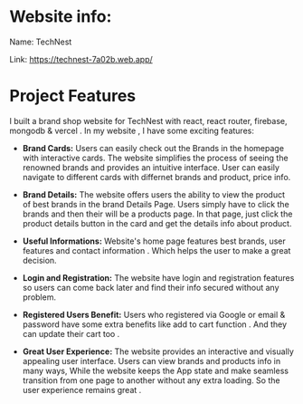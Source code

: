 # Website info:

Name: TechNest

Link: https://technest-7a02b.web.app/

# Project Features

I built a brand shop website for TechNest with react, react router, firebase, mongodb & vercel . In my website , I have some exciting features:

- **Brand Cards:** Users can easily check out the Brands in the homepage with interactive cards. The website simplifies the process of seeing the renowned brands and provides an intuitive interface. User can easily navigate to different cards with differnet brands and product, price info.

- **Brand Details:** The website offers users the ability to view the product of best brands in the brand Details Page. Users simply have to click the brands and then their will be a products page. In that page, just click the product details button in the card and get the details info about product.

- **Useful Informations:** Website's home page features best brands, user features and contact information . Which helps the user to make a great decision.

- **Login and Registration:** The website have login and registration features so users can come back later and find their info secured without any problem.

- **Registered Users Benefit:** Users who registered via Google or email & password have some extra benefits like add to cart function . And they can update their cart too .

- **Great User Experience:** The website provides an interactive and visually appealing user interface. Users can view brands and products info in many ways, While the website keeps the App state and make seamless transition from one page to another without any extra loading. So the user experience remains great .
